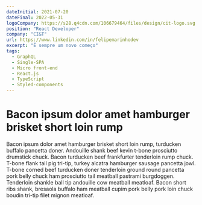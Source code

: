 ```yaml
---
dateInitial: 2021-07-20
dateFinal: 2022-05-31
logoCompany: https://s28.q4cdn.com/106679464/files/design/cit-logo.svg
position: "React Developer"
company: "CI&T"
url: https://www.linkedin.com/in/felipemarinhodev
excerpt: "É sempre um novo começo"
tags:
  - GraphQL
  - Single-SPA
  - Micro front-end
  - React.js
  - TypeScript
  - Styled-components
---
```


# Bacon ipsum dolor amet hamburger brisket short loin rump

Bacon ipsum dolor amet hamburger brisket short loin rump, turducken buffalo pancetta doner. Andouille shank beef kevin t-bone prosciutto drumstick chuck. Bacon turducken beef frankfurter tenderloin rump chuck. T-bone flank tail pig tri-tip, turkey alcatra hamburger sausage pancetta jowl. T-bone corned beef turducken doner tenderloin ground round pancetta pork belly chuck ham prosciutto tail meatball pastrami burgdoggen. Tenderloin shankle ball tip andouille cow meatball meatloaf. Bacon short ribs shank, bresaola buffalo ham meatball cupim pork belly pork loin chuck boudin tri-tip filet mignon meatloaf.
